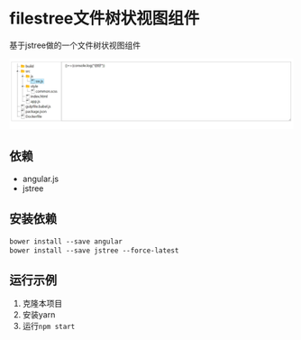 # filestree文件树状视图组件

基于jstree做的一个文件树状视图组件

![界面预览](docs/assets/preview.jpg)

## 依赖

- angular.js
- jstree

## 安装依赖

```
bower install --save angular
bower install --save jstree --force-latest
```

## 运行示例

1. 克隆本项目
1. 安装yarn
1. 运行`npm start`



